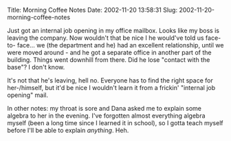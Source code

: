Title: Morning Coffee Notes
Date: 2002-11-20 13:58:31
Slug: 2002-11-20-morning-coffee-notes


Just got an internal job opening in my office mailbox. Looks like my boss is
leaving the company. Now wouldn't that be nice I he would've told us face-to-
face… we (the department and he) had an excellent relationship, until we were
moved around - and he got a separate office in another part of the building.
Things went downhill from there. Did he lose "contact with the base"? I don't
know.

It's not that he's leaving, hell no. Everyone has to find the right space for
her-/himself, but it'd be nice I wouldn't learn it from a frickin' "internal
job opening" mail.

In other notes: my throat is sore and Dana asked me to explain some algebra to
her in the evening. I've forgotten almost everything algebra myself (been a
long time since I learned it in school), so I gotta teach myself before I'll
be able to explain _anything_. Heh.

